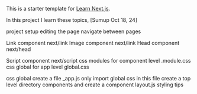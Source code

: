 This is a starter template for [Learn Next.js](https://nextjs.org/learn).


In this project I learn these topics,             [Sumup Oct 18, 24]

project setup
editing the page
navigate between pages

Link component next/link
Image component next/link
Head component next/head

Script component next/script
css modules for component level .module.css
css global for app level global.css

css global create a file _app.js only import global css in this file
create a top level directory components and create a component layout.js
styling tips